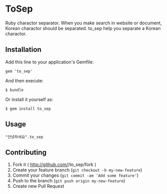 # ToSep

Ruby charactor separator.
When you make search in website or document, Korean charactor should be separated. to_sep help you separate a Korean charactor.

## Installation

Add this line to your application's Gemfile:

    gem 'to_sep'

And then execute:

    $ bundle

Or install it yourself as:

    $ gem install to_sep

## Usage
  
    "안녕하세요".to_sep  

## Contributing

1. Fork it ( http://github.com/<my-github-username>/to_sep/fork )
2. Create your feature branch (`git checkout -b my-new-feature`)
3. Commit your changes (`git commit -am 'Add some feature'`)
4. Push to the branch (`git push origin my-new-feature`)
5. Create new Pull Request
